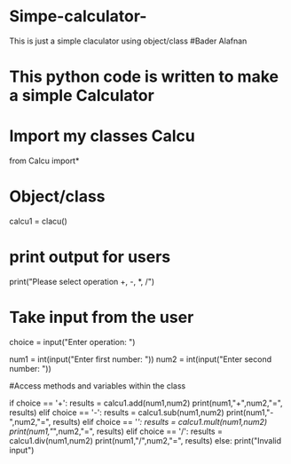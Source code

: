 # Simpe-calculator-
This is just a simple claculator using object/class
#Bader Alafnan
# This python code is written to make a simple Calculator

# Import my classes Calcu

from Calcu import*

# Object/class

calcu1 = clacu()

# print output for users 

print("Please select operation +, -, *, /")


# Take input from the user 
choice = input("Enter operation:  ")

num1 = int(input("Enter first number: "))
num2 = int(input("Enter second number: "))

#Access methods and variables within the class 
 
if choice == '+':
   results = calcu1.add(num1,num2)
   print(num1,"+",num2,"=", results)
elif choice == '-':
   results = calcu1.sub(num1,num2)
   print(num1,"-",num2,"=", results)
elif choice == '*':
   results = calcu1.mult(num1,num2)
   print(num1,"*",num2,"=", results)
elif choice == '/':
   results = calcu1.div(num1,num2)
   print(num1,"/",num2,"=", results)
else:
   print("Invalid input")

